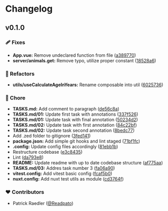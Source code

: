 # Changelog


## v0.1.0


### 🩹 Fixes

- **App.vue:** Remove undeclared function from file ([a389770](https://github.com/Readpato/dashboard-zoo-cologne-challenge/commit/a389770))
- **server/animals.get:** Remove typo, utilize proper constant ([18528a6](https://github.com/Readpato/dashboard-zoo-cologne-challenge/commit/18528a6))

### 💅 Refactors

- **utils/useCalculateAgeInYears:** Rename composable into util ([6025736](https://github.com/Readpato/dashboard-zoo-cologne-challenge/commit/6025736))

### 🏡 Chore

- **TASKS.md:** Add comment to paragraph ([de56c8a](https://github.com/Readpato/dashboard-zoo-cologne-challenge/commit/de56c8a))
- **TASKS.md/01:** Update first task with annotations ([337f526](https://github.com/Readpato/dashboard-zoo-cologne-challenge/commit/337f526))
- **TASKS.md/01:** Update task with final annotation ([50234d2](https://github.com/Readpato/dashboard-zoo-cologne-challenge/commit/50234d2))
- **TASKS.md/02:** Update task with first annotation ([84c22bf](https://github.com/Readpato/dashboard-zoo-cologne-challenge/commit/84c22bf))
- **TASKS.md/02:** Update task second annotation ([8bedc77](https://github.com/Readpato/dashboard-zoo-cologne-challenge/commit/8bedc77))
- Add .zed folder to gitignore ([3fed141](https://github.com/Readpato/dashboard-zoo-cologne-challenge/commit/3fed141))
- **package.json:** Add simple git hooks and lint staged ([71bf1fc](https://github.com/Readpato/dashboard-zoo-cologne-challenge/commit/71bf1fc))
- **.config:** Update config files accordingly ([81ebb1b](https://github.com/Readpato/dashboard-zoo-cologne-challenge/commit/81ebb1b))
- Restructure codebase ([e3c8435](https://github.com/Readpato/dashboard-zoo-cologne-challenge/commit/e3c8435))
- Lint ([da793e8](https://github.com/Readpato/dashboard-zoo-cologne-challenge/commit/da793e8))
- **README:** Update readme with up to date codebase structure ([af775aa](https://github.com/Readpato/dashboard-zoo-cologne-challenge/commit/af775aa))
- **TASKS.md/03:** Addres task number 3 ([fa06a90](https://github.com/Readpato/dashboard-zoo-cologne-challenge/commit/fa06a90))
- **vitest.config:** Add vitest basic config ([fcaf5b0](https://github.com/Readpato/dashboard-zoo-cologne-challenge/commit/fcaf5b0))
- **nuxt.config:** Add nuxt test utils as module ([cd3764f](https://github.com/Readpato/dashboard-zoo-cologne-challenge/commit/cd3764f))

### ❤️ Contributors

- Patrick Raedler ([@Readpato](https://github.com/Readpato))

